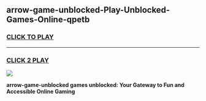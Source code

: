 
## arrow-game-unblocked-Play-Unblocked-Games-Online-qpetb
<h3>
<a href="https://premium76.site?title=arrow-game-unblocked&ref=24A">CLICK TO PLAY</a></h3>
<hr>

<h3>
<a href="https://premium76.site?title=arrow-game-unblocked&ref=24A">CLICK 2 PLAY</a>
  
</h3>

<a href="https://premium76.site?title=arrow-game-unblocked&ref=24A"><img src="https://clearcache.store/games.png"></a>


**arrow-game-unblocked games unblocked: Your Gateway to Fun and Accessible Online Gaming**
